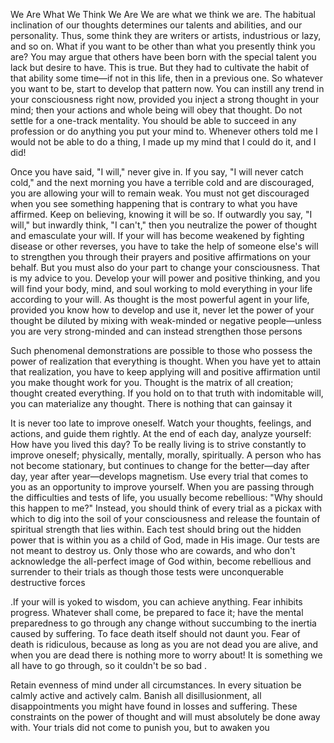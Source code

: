 We Are What We Think We Are We are what we think we are. The habitual inclination of our thoughts determines our talents and abilities, and our personality. Thus, some think they are writers or artists, industrious or lazy, and so on. What if you want to be other than what you presently think you are? You may argue that others have been born with the special talent you lack but desire to have. This is true. But they had to cultivate the habit of that ability some time—if not in this life, then in a previous one. So whatever you want to be, start to develop that pattern now. You can instill any trend in your consciousness right now, provided you inject a strong thought in your mind; then your actions and whole being will obey that thought. Do not settle for a one-track mentality. You should be able to succeed in any profession or do anything you put your mind to. Whenever others told me I would not be able to do a thing, I made up my mind that I could do it, and I did!




Once you have said, "I will," never give in. If you say, "I will never catch cold," and the next morning you have a terrible cold and are discouraged, you are allowing your will to remain weak. You must not get discouraged when you see something happening that is contrary to what you have affirmed. Keep on believing, knowing it will be so. If outwardly you say, "I will," but inwardly think, "I can't," then you neutralize the power of thought and emasculate your will. If your will has become weakened by fighting disease or other reverses, you have to take the help of someone else's will to strengthen you through their prayers and positive affirmations on your behalf. But you must also do your part to change your consciousness. That is my advice to you. Develop your will power and positive thinking, and you will find your body, mind, and soul working to mold everything in your life according to your will. As thought is the most powerful agent in your life, provided you know how to develop and use it, never let the power of your thought be diluted by mixing with weak-minded or negative people—unless you are very strong-minded and can instead strengthen those persons


Such phenomenal demonstrations are possible to those who possess the power of realization that everything is thought. When you have yet to attain that realization, you have to keep applying will and positive affirmation until you make thought work for you. Thought is the matrix of all creation; thought created everything. If you hold on to that truth with indomitable will, you can materialize any thought. There is nothing that can gainsay it


It is never too late to improve oneself. Watch your thoughts, feelings, and actions, and guide them rightly. At the end of each day, analyze yourself: How have you lived this day? To be really living is to strive constantly to improve oneself; physically, mentally, morally, spiritually. A person who has not become stationary, but continues to change for the better—day after day, year after year—develops magnetism. Use every trial that comes to you as an opportunity to improve yourself. When you are passing through the difficulties and tests of life, you usually become rebellious: "Why should this happen to me?" Instead, you should think of every trial as a pickax with which to dig into the soil of your consciousness and release the fountain of spiritual strength that lies within. Each test should bring out the hidden power that is within you as a child of God, made in His image. Our tests are not meant to destroy us. Only those who are cowards, and who don't acknowledge the all-perfect image of God within, become rebellious and surrender to their trials as though those tests were unconquerable destructive forces

.If your will is yoked to wisdom, you can achieve anything. Fear inhibits progress. Whatever shall come, be prepared to face it; have the mental preparedness to go through any change without succumbing to the inertia caused by suffering. To face death itself should not daunt you. Fear of death is ridiculous, because as long as you are not dead you are alive, and when you are dead there is nothing more to worry about! It is something we all have to go through, so it couldn't be so bad .

Retain evenness of mind under all circumstances. In every situation be calmly active and actively calm. Banish all disillusionment, all disappointments you might have found in losses and suffering. These constraints on the power of thought and will must absolutely be done away with. Your trials did not come to punish you, but to awaken you